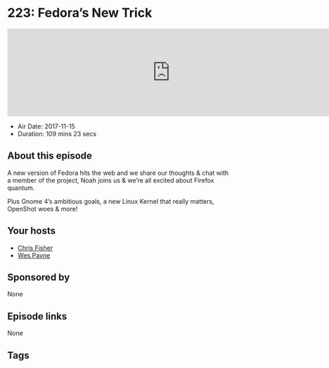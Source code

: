 # 223: Fedora’s New Trick

<iframe src="https://player.fireside.fm/v2/RUkczH-V+L4N1t9Pq?theme=dark" width="740" height="200" frameborder="0" scrolling="no"></iframe>

* Air Date: 2017-11-15
* Duration: 109 mins 23 secs

## About this episode

A new version of Fedora hits the web and we share our thoughts & chat with a member of the project, Noah joins us & we’re all excited about Firefox quantum.

Plus Gnome 4’s ambitious goals, a new Linux Kernel that really matters, OpenShot woes & more!

## Your hosts
* [Chris Fisher](https://linuxunplugged.com/hosts/chrislas)
* [Wes Payne](https://linuxunplugged.com/hosts/wes)

## Sponsored by

None



## Episode links

None



## Tags

